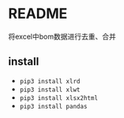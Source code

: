 # README

将excel中bom数据进行去重、合并

## install 

* `pip3 install xlrd`
* `pip3 install xlwt`
* `pip3 install xlsx2html`
* `pip3 install pandas`